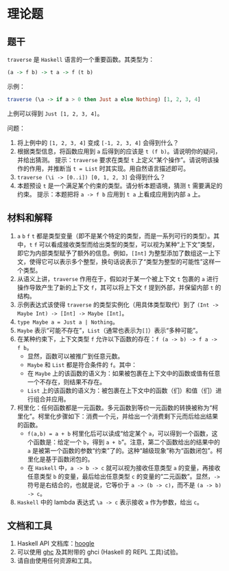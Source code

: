 # 理论题

## 题干

`traverse` 是 `Haskell` 语言的一个重要函数。其类型为：
```haskell
(a -> f b) -> t a -> f (t b)
```

示例：
```haskell
traverse (\a -> if a > 0 then Just a else Nothing) [1, 2, 3, 4]
```

上例可以得到 `Just [1, 2, 3, 4]`。

问题：

1. 将上例中的 `[1, 2, 3, 4]` 变成 `[-1, 2, 3, 4]` 会得到什么？
2. 根据类型信息，将函数应用到 `a` 后得到的应该是 `t (f b)`。请说明你的疑问，并给出猜测。
	提示：`traverse` 要求在类型 `t` 上定义“某个操作”。请说明该操作的作用，并推断当 `t = List` 时其实现。用自然语言描述即可。
3. `traverse (\i -> [0..i]) [0, 1, 2, 3]` 会得到什么？
4. 本题预设 `t` 是一个满足某个约束的类型。请分析本题语境，猜测 `t` 需要满足的约束。
	提示：本题把将 `a -> f b` 应用到 `t a` 上看成应用到内部 `a` 上。

## 材料和解释

1. `a` `b` `f` `t` 都是类型变量（即不是某个特定的类型，而是一系列可行的类型）。其中，`t` `f` 可以看成接收类型而给出类型的类型，可以视为某种“上下文”类型，即它为内部类型赋予了额外的信息。例如，`[Int]` 为整型添加了数组这一上下文，使得它可以表示多个整型，换句话说表示了“类型为整型的可能性”这样一个类型。
2. 从语义上讲，`traverse` 作用在于，假如对于某一个被上下文 `t` 包裹的 `a` 进行操作导致产生了新的上下文 `f`，其可以将上下文 `f` 提到外部，并保留内部 `t` 的结构。
3. 示例表达式该使得 `traverse` 的类型实例化（用具体类型取代）到了 `(Int -> Maybe Int) -> [Int] -> Maybe [Int]`。
4. `type Maybe a = Just a | Nothing`。
5. `Maybe` 表示“可能不存在”，`List`（通常也表示为`[]`）表示“多种可能”。
6. 在某种约束下，上下文类型 `f` 允许以下函数的存在：`f (a -> b) -> f a -> f b`。
    * 显然，函数可以被推广到任意元数。
	* `Maybe` 和 `List` 都是符合条件的 `f`。其中：
	* 在 `Maybe` 上的该函数的语义为：如果被包裹在上下文中的函数或值有任意一个不存在，则结果不存在。
	* `List` 上的该函数的语义为：被包裹在上下文中的函数（们）和值（们）进行组合并应用。
7. 柯里化：任何函数都是一元函数。多元函数到等价一元函数的转换被称为“柯里化”。柯里化步骤如下：消费一个元，并给出一个消费剩下元而后给出结果的函数。
	* `f(a,b) = a + b` 柯里化后可以读成“给定某个 `a`，可以得到一个函数，这个函数是：给定一个 `b`，得到 `a + b`”。注意，第二个函数给出的结果中的 `a` 是被第一个函数的参数“约束”了的。这种“越级现象”称为“函数闭包”。柯里化是基于函数闭包的。
	* 在 `Haskell` 中，`a -> b -> c` 就可以视为接收任意类型 `a` 的变量，再接收任意类型 `b` 的变量，最后给出任意类型 `c` 的变量的“二元函数”。显然，`->` 符号是右结合的，也就是说，它等价于 `a -> (b -> c)`，而不是 `(a -> b) -> c`。
8. `Haskell` 中的 lambda 表达式 `\a -> c` 表示接收 `a` 作为参数，给出 `c`。

## 文档和工具
1. Haskell API 文档库：[hoogle](https://hoogle.haskell.org)
2. 可以使用 [ghc](https://www.haskell.org/ghc/) 及其附带的 ghci (Haskell 的 REPL 工具)试验。
3. 请自由使用任何资源和工具。
